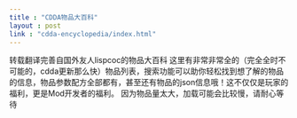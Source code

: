 ```yaml
---
title : "CDDA物品大百科"
layout : post
link : "cdda-encyclopedia/index.html"
---
```

转载翻译完善自国外友人lispcoc的物品大百科
这里有非常非常全的（完全全时不可能的，cdda更新那么快）物品列表，搜索功能可以助你轻松找到想了解的物品的信息，物品参数配方全部都有，甚至还有物品的json信息哦！这不仅仅是玩家的福利，更是Mod开发者的福利。
因为物品量太大，加载可能会比较慢，请耐心等待
